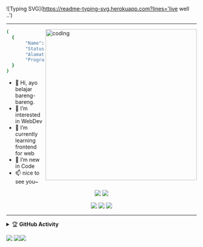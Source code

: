![Typing SVG](https://readme-typing-svg.herokuapp.com?lines='live well ..')

---

<img align="right" alt="coding" width="400" src="https://cdn.dribbble.com/users/1162077/screenshots/5403918/media/d5dccb5d5818cba2c8fa0cb15fb578b3.gif" />

```bash
(
  {
       "Name": "Median Prasetya",
       "Status": "Offline",
       "Alamat": "Cilegon, Indonesia",
       "Program": "diet"
  }
)
```

- 👋 Hi, ayo belajar bareng-bareng.
- 👀 I’m interested in WebDev
- 🌱 I’m currently learning frontend for web
- 💞️ I’m new in Code
- 📫 nice to see you~

<p align="center">
    <img src="https://img.shields.io/badge/Python-v3.7-blue" />
    <img src="https://img.shields.io/badge/PHP-7.3%20--%208.1-blue" />
</p>
<p align="center">
    <img src="https://img.shields.io/badge/OS-Linux%20%7C%20Windows-blue" />
    <img src="https://img.shields.io/badge/Text%20Editor-Visual%20Studio%20Code-blue?&logo=visual%20studio%20code&logoColor=blue" />
    <img src="![Profile views](https://gpvc.arturio.dev/[mpdev-id]" />
</p>

---

<details>
    <summary>&#127942 <b>GitHub Activity</b></summary><br/>

![Metrics](https://metrics.lecoq.io/mpdev-id?)
</details> 

<sosmed>
    
[![](https://img.shields.io/badge/Github-black?logo=Github&logoColor=black&labelColor=white)](https://github.com/mpdev-id) [![](https://img.shields.io/badge/Twitter-yellow?logo=Twitter&logoColor=White&labelColor=white)](https://mobile.twitter.com/mnprasetya)[![](https://img.shields.io/badge/Instagram-red?logo=Instagram&logoColor=red&labelColor=white)](https://www.instagram.com/medianprasetya)

</sosmed>
